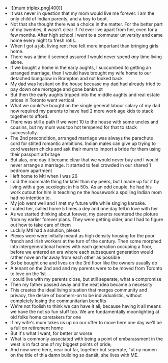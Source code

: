 
- ![[mum triplex.png|400]]
- It was never in question that my mom would live me forever. I am the only child of Indian parents, and a boy to boot.
- Not that she thought there was a choice in the matter. For the better part of my twenties, it wasn't clear if I'd ever live apart from her, even for a few months. After high school I went to a commuter university and came home every night to fresh rotis.
- When I got a job, living rent free felt more important than bringing girls home.
- There was a time it seemed assured I would never spend *any* time living alone. 
- If we bought a home in the early aughts, I succumbed to getting an arranged marriage, then I would have brought my wife home to our detached bungalow in Brampton and not looked back
- My dad was hesitant on the house becuase my dad had already tried to pay down one mortgage and gone bankrupt
- But then the early aughts tripped into the middle aughts and real estate prices in Toronto went vertical
- What we could've bought on the single general labour salary of my dad now required my parents to have had 2 more work age kids to stack together to afford.
- There was still a path if we went 10 to the house with some uncles and cousins, but my mum was too hot tempered for that to stack successfully.
- The 2nd precondition, arranged marriage was always the parachute cord for stilted romantic ambitions. Indian males can give up trying to cord western chicks and ask their mum to import a bride for them using their passport arbritage
- But alas, one day it became clear that we would never buy and I would never arrange a marriage. It started to feel crowded in our shared 1 bedroom apartment
- I left home to Mtl when I was 26
- I did the roommate thing far later than my peers, but I made up for it by living with a goy sexologist in his 50s. As an odd couple, he had his work cutout for him in teaching ne the housework a spoiling Indian mom had no intention to.
- My job went well and I met my future wife while singing karoake.
- I dated her, called home 5 times a dey and one day fell in love with her
- As we started thinking about forever, my parents reentered the ploture from ny earlier forever plans. They were getting older, and I had to figure out how to take care of them
- Luckily Mtl had a solution, plexes
- Plexes were were initially meant as high density housing for the poor french and irish workers at the turn of the century. Then some morphed into intergenerational homes with each generation occuping a floor, before we entered an era whore each subsequent generation would rather nove an far away from each other as possible
- So be bought one and lives on the 3rd floor like the owners usually do
- A tenant on the 2nd and and my parents were to be moved from Toronto to love on the 1st
- I could live with my parents close, but still seperate, what a compromise
- Then my father passed away and the neat idea became a necessity
- This creates the ideal living situation that merges community and privacy, the desire of boomers-on to be individualistic, without completely losing the communitarian benefits
- We're not foolish to think we can have it all, because having it all means we have the not so fun stuff too. We are fundamentally moonlighting at old folks home caretakers for one
- If my wife's mum takes us up on our offer to move here one day we'll be a full on retirement home
- But it's what I want, for better or worse
- What is commonly associated with being a point of embarassment in the west is in fact one of my biggest points of pride,
- And now were here, near but far, together but seperate, "ut ny nomen on the title of thia damn building so danäit, she lives with ME.